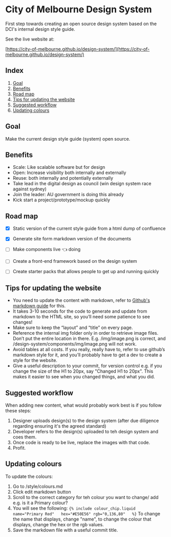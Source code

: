 # City of Melbourne Design System

First step towards creating an open source design system based on the DCI's internal design style guide.

See the live website at:

[https://city-of-melbourne.github.io/design-system/](https://city-of-melbourne.github.io/design-system/)

## Index

1. [Goal](#goal)
2. [Benefits](#benefits)
3. [Road map](#road-map)
4. [Tips for updating the website](#tips-for-updating-the-website)
5. [Suggested workflow](#suggested-workflow)
6. [Updating colours](#updating-colours)


## Goal

Make the current design style guide (system) open source.


## Benefits

- Scale: Like scalable software but for design
- Open: Increase visibility both internally and externally
- Reuse: both internally and potentially externally
- Take lead in the digital design as council (win design system race against sydney)
- Join the leader: AU government is doing this already
- Kick start a project/prototype/mockup quickly


## Road map

- [x] Static version of the current style guide from a html dump of confluence
- [x] Generate site form markdown version of the documents
- [ ] Make components live 👈 doing
- [ ] Create a front-end framework based on the design system
- [ ] Create starter packs that allows people to get up and running quickly



## Tips for updating the website

- You need to update the content with markdown, refer to [Github's markdown guide](https://guides.github.com/features/mastering-markdown/) for this.
- It takes 3-10 seconds for the code to generate and update from markdown to the HTML site, so you’ll need some patience to see changes!
- Make sure to keep the “layout” and “title” on every page.
- Reference the internal img folder only in order to retrieve image files. Don’t put the entire location in there. E.g. /img/image.png is correct, and /design-system/components/img/image.png will not work.
- Avoid tables at all costs. If you really, really have to, refer to use github’s markdown style for it, and you’ll probably have to get a dev to create a style for the website.
- Give a useful description to your commit, for version control e.g. if you change the size of the H1 to 20px, say "Changed H1 to 20px". This makes it easier to see when you changed things, and what you did.

## Suggested workflow

When adding new content, what would probably work best is if you follow these steps:
1. Designer uploads design(s) to the design system (after due diligence regarding ensuring it's the agreed standard)
2. Developer refers to the design(s) uploaded to teh design system and coes them.
3. Once code is ready to be live, replace the images with that code.
4. Profit.

## Updating colours
To update the colours:

1. Go to /style/colours.md
2. Click edit markdown button
3. Scroll to the correct category for teh colour you want to change/ add e.g. is it a Primary colour?
4. You will see the following: 
``
{% include colour_chip.liquid name="Primary Red"   hex="#E50E56" rgb="0,136,80"   %}
``
To change the name that displays, change "name", to change the colour that displays, change the hex or the rgb values.
5. Save the markdown file with a useful commit title.

